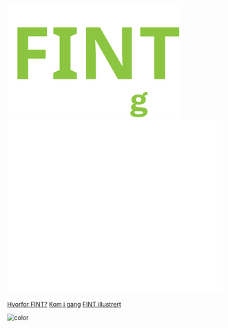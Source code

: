 <!-- _coverpage.md -->
<div id="vigo-triangle"></div>
<img src="_media/fint-by-vigo-white.svg" alt="Logo" id="cover-logo" />
<img class="cover-cartoon" src="/_media/fint-cartoon-cover.png" data-origin="_media/fint-cartoon-cover.png" alt="ill1">

[Hvorfor FINT?](home.md)
[Kom i gang](getting-started.md)
[FINT illustrert](cartoon.md)

![color](#cf202e)